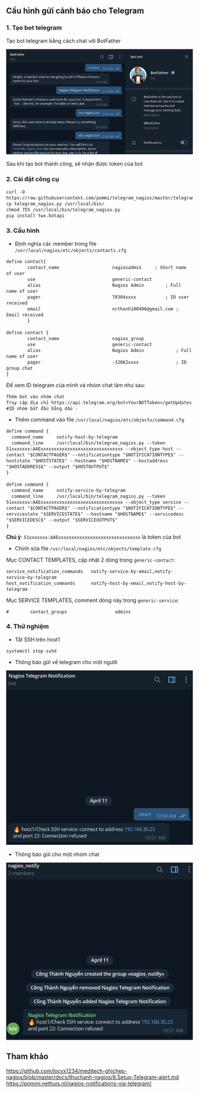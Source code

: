## Cấu hình gửi cảnh báo cho Telegram

### 1. Tạo bot telegram

Tạo bot telegram bằng cách chat với BotFather

<img src="img/24.jpg">

Sau khi tạo bot thành công, sẽ nhận được token của bot

### 2. Cài đặt công cụ

```
curl -O https://raw.githubusercontent.com/pommi/telegram_nagios/master/telegram_nagios.py
cp telegram_nagios.py /usr/local/bin/
chmod 755 /usr/local/bin/telegram_nagios.py
pip install twx.botapi
```

### 3. Cấu hình

- Định nghĩa các member trong file `/usr/local/nagios/etc/objects/contacts.cfg`

```
define contact{
        contact_name                    nagiosadmin		; Short name of user
	    use				                generic-contact
        alias                           Nagios Admin		; Full name of user
	    pager                           70304xxxx           ; ID user received
        email                           ncthanh100496@gmail.com ; Email received
        }

define contact {
  	    contact_name                    nagios_group
	    use                             generic-contact
        alias                           Nagios Admin            ; Full name of user
  	    pager                           -32062xxxx              ; ID group chat
}
```

Để xem ID telegram của mình và nhóm chat làm như sau:

```
Thêm bot vào nhóm chat 
Truy cập địa chỉ https://api.telegram.org/bot<YourBOTToken>/getUpdates
#ID nhóm bắt đầu bằng dấu -
```

- Thêm command vào file `/usr/local/nagios/etc/objects/command.cfg`

```
define command {
  command_name     notify-host-by-telegram
  command_line     /usr/local/bin/telegram_nagios.py --token 51xxxxxxx:AAExxxxxxxxxxxxxxxxxxxxxxxxxxxxxxx --object_type host --contact "$CONTACTPAGER$" --notificationtype "$NOTIFICATIONTYPE$" --hoststate "$HOSTSTATE$" --hostname "$HOSTNAME$" --hostaddress "$HOSTADDRESS$" --output "$HOSTOUTPUT$"
}

define command {
  command_name     notify-service-by-telegram
  command_line     /usr/local/bin/telegram_nagios.py --token 51xxxxxxx:AAExxxxxxxxxxxxxxxxxxxxxxxxxxxxxxx --object_type service --contact "$CONTACTPAGER$" --notificationtype "$NOTIFICATIONTYPE$" --servicestate "$SERVICESTATE$" --hostname "$HOSTNAME$" --servicedesc "$SERVICEDESC$" --output "$SERVICEOUTPUT$"
}
```

**Chú ý**: `51xxxxxxx:AAExxxxxxxxxxxxxxxxxxxxxxxxxxxxxxx` là token của bot 

- Chỉnh sửa file `/usr/local/nagios/etc/objects/template.cfg`

Mục CONTACT  TEMPLATES, cập nhật 2 dòng trong `generic-contact`:

```
service_notification_commands   notify-service-by-email,notify-service-by-telegram
host_notification_commands      notify-host-by-email,notify-host-by-telegram
```

Mục SERVICE TEMPLATES, comment dòng này trong `generic-service`:

```
#        contact_groups                  admins
```

### 4. Thử nghiệm

- Tắt SSH trên host1

```
systemctl stop sshd
```

- Thông báo gửi về telegram cho một người

<img src="img/26.jpg">

- Thông báo gửi cho một nhóm chat 

<img src="img/25.jpg">

## Tham khảo

https://github.com/locvx1234/meditech-ghichep-nagios/blob/master/docs/thuchanh-nagios/8.Setup-Telegram-alert.md
https://pommi.nethuis.nl/nagios-notifications-via-telegram/